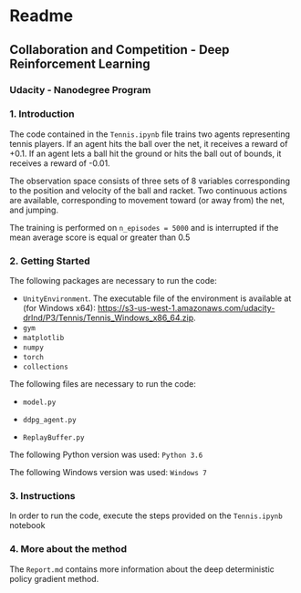 # Readme

##  Collaboration and Competition - Deep Reinforcement Learning

### Udacity - Nanodegree Program

### 1. Introduction

The code contained in the ```Tennis.ipynb``` file trains two agents representing tennis players. If an agent hits the ball over the net, it receives a reward of +0.1. If an agent lets a ball hit the ground or hits the ball out of bounds, it receives a reward of -0.01.

The observation space consists of three sets of 8 variables corresponding to the position and velocity of the ball and racket. Two continuous actions are available, corresponding to movement toward (or away from) the net, and jumping.

The training is performed on ```n_episodes = 5000``` and is interrupted if the mean average score is equal or greater than 0.5 

### 2. Getting Started

The following packages are necessary to run the code:
- ```UnityEnvironment```. The executable file of the environment is available at (for Windows x64): https://s3-us-west-1.amazonaws.com/udacity-drlnd/P3/Tennis/Tennis_Windows_x86_64.zip.
- ```gym```
- ```matplotlib```
- ```numpy```
- ```torch```
- ```collections```

The following files are necessary to run the code:
- ```model.py```
- ```ddpg_agent.py```

- ```ReplayBuffer.py```

The following Python version was used: ```Python 3.6```

The following Windows version was used: ```Windows 7```

### 3. Instructions

In order to run the code, execute the steps provided on the ```Tennis.ipynb``` notebook

### 4. More about the method

The ```Report.md``` contains more information about the deep deterministic policy gradient method.

